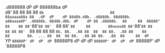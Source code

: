 
 .d888888  dP                                    dP           888888ba                               dP          
d8'    88  88                                    88           88    `8b                              88          
88aaaaa88a 88  .dP  dP    dP 88d8b.d8b. .d8888b. 88d888b.    a88aaaa8P' .d8888b. 88d8b.d8b. dP    dP 88 .d8888b. 
88     88  88888"   88    88 88'`88'`88 88'  `88 88'  `88     88        88ooood8 88'`88'`88 88    88 88 88'  `88 
88     88  88  `8b. 88.  .88 88  88  88 88.  .88 88    88     88        88.  ... 88  88  88 88.  .88 88 88.  .88 
88     88  dP   `YP `88888P' dP  dP  dP `88888P8 dP    dP     dP        `88888P' dP  dP  dP `88888P' dP `88888P8 
                                                                                                                 
